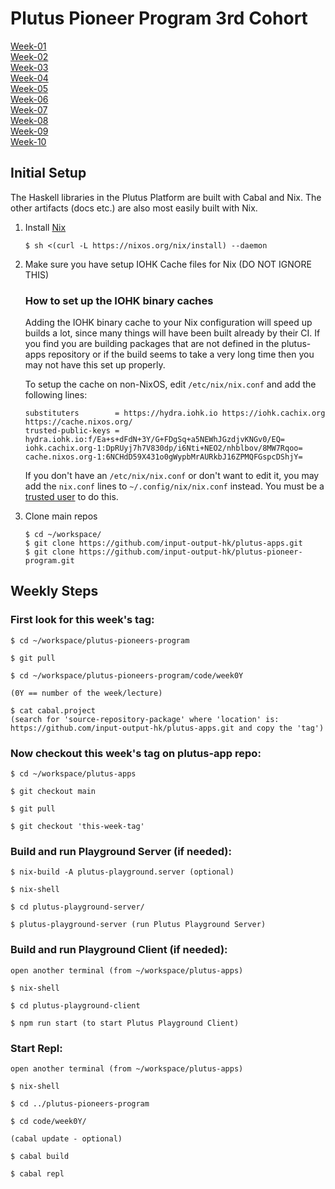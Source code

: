 # Plutus Pioneer Program 3rd Cohort

[Week-01](lectures/week01/) \
[Week-02](lectures/week02/) \
[Week-03](lectures/week03/) \
[Week-04](lectures/week04/) \
[Week-05](lectures/week05/) \
[Week-06](lectures/week06/) \
[Week-07](lectures/week07/) \
[Week-08](lectures/week08/) \
[Week-09](lectures/week09/) \
[Week-10](lectures/week10/) 



## Initial Setup

The Haskell libraries in the Plutus Platform are built with Cabal and Nix. The other artifacts (docs etc.) are also most easily built with Nix.

1. Install [Nix](https://nixos.org/nix/)

    ``$ sh <(curl -L https://nixos.org/nix/install) --daemon``

2. Make sure you have setup IOHK Cache files for Nix (DO NOT IGNORE THIS)

    ### How to set up the IOHK binary caches

    Adding the IOHK binary cache to your Nix configuration will speed up
    builds a lot, since many things will have been built already by their CI.
    If you find you are building packages that are not defined in the 
    plutus-apps repository or if the build seems to take a very long time then you may not have this set up properly.

    To setup the cache on non-NixOS, edit `/etc/nix/nix.conf` and add the following lines:

    ```
    substituters        = https://hydra.iohk.io https://iohk.cachix.org https://cache.nixos.org/
    trusted-public-keys = hydra.iohk.io:f/Ea+s+dFdN+3Y/G+FDgSq+a5NEWhJGzdjvKNGv0/EQ= iohk.cachix.org-1:DpRUyj7h7V830dp/i6Nti+NEO2/nhblbov/8MW7Rqoo= cache.nixos.org-1:6NCHdD59X431o0gWypbMrAURkbJ16ZPMQFGspcDShjY=
    ```

    If you don't have an `/etc/nix/nix.conf` or don't want to edit it, you may add the `nix.conf` lines to `~/.config/nix/nix.conf` instead.
    You must be a [trusted user](https://nixos.org/nix/manual/#ssec-multi-user) to do this.

3. Clone main repos

    ```
    $ cd ~/workspace/
    $ git clone https://github.com/input-output-hk/plutus-apps.git
    $ git clone https://github.com/input-output-hk/plutus-pioneer-program.git
    ```

## Weekly Steps

### First look for this week's tag:

```
$ cd ~/workspace/plutus-pioneers-program

$ git pull

$ cd ~/workspace/plutus-pioneers-program/code/week0Y

(0Y == number of the week/lecture)

$ cat cabal.project 
(search for 'source-repository-package' where 'location' is: https://github.com/input-output-hk/plutus-apps.git and copy the 'tag')
```

### Now checkout this week's tag on plutus-app repo:

```
$ cd ~/workspace/plutus-apps

$ git checkout main

$ git pull

$ git checkout 'this-week-tag'
```

### Build and run Playground Server (if needed):

```
$ nix-build -A plutus-playground.server (optional)

$ nix-shell

$ cd plutus-playground-server/

$ plutus-playground-server (run Plutus Playground Server)
```

### Build and run Playground Client (if needed):

```
open another terminal (from ~/workspace/plutus-apps)

$ nix-shell

$ cd plutus-playground-client

$ npm run start (to start Plutus Playground Client)
```


### Start Repl:

```
open another terminal (from ~/workspace/plutus-apps)

$ nix-shell

$ cd ../plutus-pioneers-program

$ cd code/week0Y/

(cabal update - optional)

$ cabal build

$ cabal repl
```
